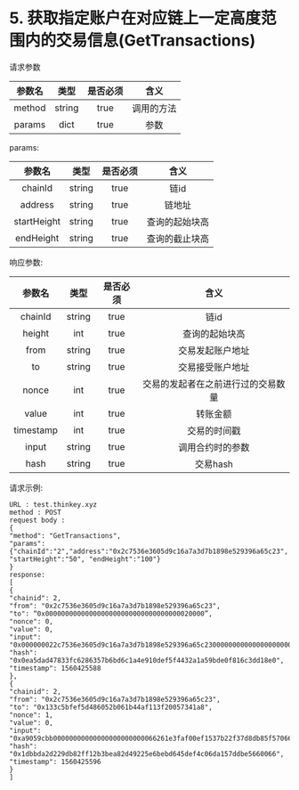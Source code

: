 # 5. 获取指定账户在对应链上一定高度范围内的交易信息(GetTransactions)

请求参数
           
| 参数名 | 类型 | 是否必须| 含义 |
| :------:| :------: | :------: | :------: |
| method | string | true | 调用的方法 |
| params | dict | true | 参数 |
  
params:
           
| 参数名 | 类型 | 是否必须| 含义 |
| :------:| :------: | :------: | :------: |
| chainId | string | true | 链id |
| address | string | true | 链地址 |
| startHeight | string | true | 查询的起始块高 |
| endHeight | string | true | 查询的截止块高 |


响应参数:
           
| 参数名 | 类型 | 是否必须| 含义 |
| :------:| :------: | :------: | :------: |
| chainId | string | true | 链id |
| height | int | true | 查询的起始块高 |
| from | string | true | 交易发起账户地址 |
| to | string | true | 交易接受账户地址 |
| nonce | int | true | 交易的发起者在之前进行过的交易数量 |
| value | int | true | 转账金额 |
| timestamp | int | true | 交易的时间戳 |
| input | string | true | 调用合约时的参数 |
| hash | string | true | 交易hash |


请求示例:
```
URL : test.thinkey.xyz
method : POST
request body :
{
"method": "GetTransactions",
"params": {"chainId":"2","address":"0x2c7536e3605d9c16a7a3d7b1898e529396a65c23", "startHeight":"50", "endHeight":"100"}
}
response:
[
{
"chainid": 2,
"from": "0x2c7536e3605d9c16a7a3d7b1898e529396a65c23",
"to": “0x0000000000000000000000000000000000020000”,
"nonce": 0,
"value": 0,
"input": "0x000000022c7536e3605d9c16a7a3d7b1898e529396a65c230000000000000000000000034fa1c4e6182b6b7f3bca273390cf587b50b4731100000000000456440101",
"hash": "0x0ea5dad47833fc6286357b6bd6c1a4e910def5f4432a1a59bde0f816c3dd18e0",
"timestamp": 1560425588
},
{
"chainid": 2,
"from": "0x2c7536e3605d9c16a7a3d7b1898e529396a65c23",
"to": "0x133c5bfef5d486052b061b44af113f20057341a8",
"nonce": 1,
"value": 0,
"input": "0xa9059cbb00000000000000000000000066261e3faf00ef1537b22f37d8db85f57066f58f0000000000000000000000000000000000000000000000000000000000004e20",
"hash": "0x1dbbda2d229db82ff12b3bea82d49225e6bebd645def4c06da157ddbe5660066",
"timestamp": 1560425596
}
]
```